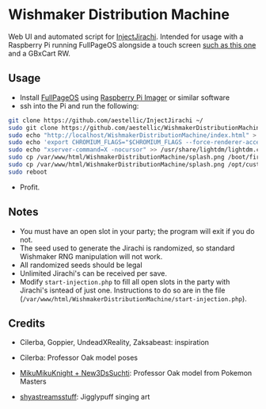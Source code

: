 # Wishmaker Distribution Machine
Web UI and automated script for [InjectJirachi](https://github.com/aestellic/InjectJirachi). Intended for usage with a Raspberry Pi running FullPageOS alongside a touch screen [such as this one](www.amazon.com/dp/B0B455LDKH) and a GBxCart RW.

## Usage
 - Install [FullPageOS](https://github.com/guysoft/FullPageOS) using [Raspberry Pi Imager](https://www.raspberrypi.com/software/) or similar software
 - ssh into the Pi and run the following:
```sh
git clone https://github.com/aestellic/InjectJirachi ~/
sudo git clone https://github.com/aestellic/WishmakerDistributionMachine /var/www/html/
sudo echo "http://localhost/WishmakerDistributionMachine/index.html" > /boot/firmware/fullpageos.txt
sudo echo 'export CHROMIUM_FLAGS="$CHROMIUM_FLAGS --force-renderer-accessibility --enable-remote-extensions --enable-features=OverlayScrollbar"' > /etc/chromium.d/00-rpi-vars
sudo echo "xserver-command=X -nocursor" >> /usr/share/lightdm/lightdm.conf.d/*.conf
sudo cp /var/www/html/WishmakerDistributionMachine/splash.png /boot/firmware/splash.png
sudo cp /var/www/html/WishmakerDistributionMachine/splash.png /opt/custompios/background.png
sudo reboot
```
 - Profit.

## Notes
 - You must have an open slot in your party; the program will exit if you do not.
 - The seed used to generate the Jirachi is randomized, so standard Wishmaker RNG manipulation will not work.
 - All randomized seeds should be legal
 - Unlimited Jirachi's can be received per save.
 - Modify `start-injection.php` to fill all open slots in the party with Jirachi's isntead of just one. Instructions to do so are in the file (`/var/www/html/WishmakerDistributionMachine/start-injection.php`).

## Credits
 - Cilerba, Goppier, UndeadXReality, Zaksabeast: inspiration

 - Cilerba: Professor Oak model poses

 - [MikuMikuKnight + New3DsSuchti](https://www.deviantart.com/mikumikuknight/art/Prof-Oak-dl-859617406): Professor Oak model from Pokemon Masters

 - [shyastreamsstuff](https://www.deviantart.com/shyastreamsstuff/art/Jigglypuff-316410418): Jigglypuff singing art